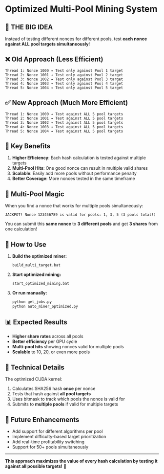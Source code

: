 # Optimized Multi-Pool Mining System

## 🎯 **THE BIG IDEA**

Instead of testing different nonces for different pools, test **each nonce against ALL pool targets simultaneously**!

## ❌ **Old Approach (Less Efficient)**
```
Thread 1: Nonce 1000 → Test only against Pool 1 target
Thread 2: Nonce 1001 → Test only against Pool 2 target  
Thread 3: Nonce 1002 → Test only against Pool 3 target
Thread 4: Nonce 1003 → Test only against Pool 4 target
Thread 5: Nonce 1004 → Test only against Pool 5 target
```

## ✅ **New Approach (Much More Efficient)**
```
Thread 1: Nonce 1000 → Test against ALL 5 pool targets
Thread 2: Nonce 1001 → Test against ALL 5 pool targets
Thread 3: Nonce 1002 → Test against ALL 5 pool targets
Thread 4: Nonce 1003 → Test against ALL 5 pool targets
Thread 5: Nonce 1004 → Test against ALL 5 pool targets
```

## 🚀 **Key Benefits**

1. **Higher Efficiency**: Each hash calculation is tested against multiple targets
2. **Multi-Pool Hits**: One good nonce can result in multiple valid shares
3. **Scalable**: Easily add more pools without performance penalty
4. **Better Coverage**: More nonces tested in the same timeframe

## 💎 **Multi-Pool Magic**

When you find a nonce that works for multiple pools simultaneously:

```
JACKPOT! Nonce 123456789 is valid for pools: 1, 3, 5 (3 pools total!)
```

You can submit this **same nonce** to **3 different pools** and get **3 shares** from one calculation!

## 🔧 **How to Use**

1. **Build the optimized miner:**
   ```bash
   build_multi_target.bat
   ```

2. **Start optimized mining:**
   ```bash
   start_optimized_mining.bat
   ```

3. **Or run manually:**
   ```bash
   python get_jobs.py
   python auto_miner_optimized.py
   ```

## 📊 **Expected Results**

- **Higher share rates** across all pools
- **Better efficiency** per GPU cycle
- **Multi-pool hits** showing nonces valid for multiple pools
- **Scalable** to 10, 20, or even more pools

## 🎯 **Technical Details**

The optimized CUDA kernel:
1. Calculates SHA256 hash **once** per nonce
2. Tests that hash against **all pool targets**
3. Uses bitmask to track which pools the nonce is valid for
4. Submits to **multiple pools** if valid for multiple targets

## 🔮 **Future Enhancements**

- Add support for different algorithms per pool
- Implement difficulty-based target prioritization
- Add real-time profitability switching
- Support for 50+ pools simultaneously

---

**This approach maximizes the value of every hash calculation by testing it against all possible targets!** 🎯 